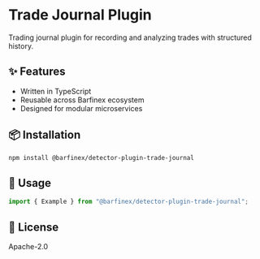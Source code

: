 # Trade Journal Plugin

Trading journal plugin for recording and analyzing trades with structured history.

## ✨ Features
- Written in TypeScript
- Reusable across Barfinex ecosystem
- Designed for modular microservices

## 📦 Installation
```bash
npm install @barfinex/detector-plugin-trade-journal
```

## 🚀 Usage
```ts
import { Example } from "@barfinex/detector-plugin-trade-journal";
```

## 📄 License
Apache-2.0

